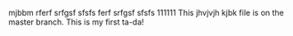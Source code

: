 mjbbm
rferf
srfgsf
sfsfs
ferf
srfgsf
sfsfs
111111
This jhvjvjh
kjbk
file is on the master branch.
This is my first ta-da!

